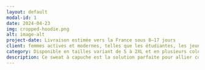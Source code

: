 ```yaml
---
layout: default
modal-id: 1
date: 2024-04-23
img: cropped-hoodie.png
alt: image-alt
project-date: Livraison estimée vers la France sous 8⁠–17 jours
client: femmes actives et modernes, telles que les étudiantes, les jeunes professionnelles, ou les amateurs de mode décontractée.
category: Disponible en tailles variant de S à 2XL et en plusieurs coloris.
description: Ce sweat à capuche est la solution parfaite pour allier confort et style. Il est confortable grâce à sa fabrication en coton Airlume et polaire polyester, stylé avec son ourlet brut et ses épaules tombantes, et éthiquement produit garantissant un impact minimal sur l'environnement. Le matériau offre une douceur inégalée, faisant de ce sweat à capuche un choix idéal pour les activités quotidiennes ou les moments de détente.
---
```

